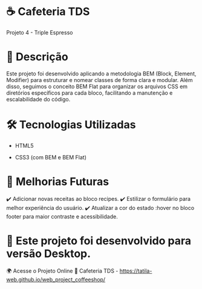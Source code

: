 # ☕ Cafeteria TDS

Projeto 4 - Triple Espresso

# 📌 Descrição

Este projeto foi desenvolvido aplicando a metodologia BEM (Block, Element, Modifier) para estruturar e nomear classes de forma clara e modular. Além disso, seguimos o conceito BEM Flat para organizar os arquivos CSS em diretórios específicos para cada bloco, facilitando a manutenção e escalabilidade do código.

# 🛠️ Tecnologias Utilizadas

- HTML5

- CSS3 (com BEM e BEM Flat)

# 🚀 Melhorias Futuras

✔️ Adicionar novas receitas ao bloco recipes.
✔️ Estilizar o formulário para melhor experiência do usuário.
✔️ Atualizar a cor do estado :hover no bloco footer para maior contraste e acessibilidade.

# 📌 Este projeto foi desenvolvido para versão Desktop.

🌍 Acesse o Projeto Online
🔗 Cafeteria TDS - https://tatila-web.github.io/web_project_coffeeshop/

